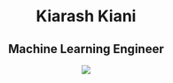 <h1 align="center">Kiarash Kiani</h1>
<h2 align="center">Machine Learning Engineer</h2>

<!--Footer--> 
<p align="center">
  <img src="https://capsule-render.vercel.app/api?type=waving&color=gradient&height=65&section=footer"/>
</p>
